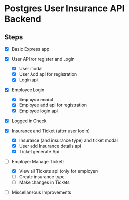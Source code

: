 # Postgres User Insurance API Backend

## Steps

- [x] Basic Express app
- [x] User API for register and Login

  - [x] User modal
  - [x] User Add api for registration
  - [x] Login api

- [x] Employee Login

  - [x] Employee modal
  - [x] Employee add api for registration
  - [x] Employee login api

- [x] Logged in Check

- [x] Insurance and Ticket (after user login)

  - [x] Insurance (and insurance type) and ticket modal
  - [x] User add Insurance details api
  - [x] Ticket generate Api

- [ ] Employer Manage Tickets

  - [x] View all Tickets api (only for employer)
  - [ ] Create insurance type
  - [ ] Make changes in Tickets

- [ ] Miscellaneous Improvements
